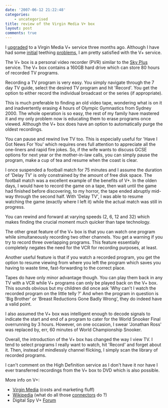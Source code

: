 ```yaml
---
date: '2007-06-12 21:22:48'
categories:
    - uncategorised
title: review of the Virgin Media V+ box
layout: post
comments: true
---
```

I
[upgraded](http://www.nbrightside.com/blog/2007/03/09/free-upgrades-from-virgin-media/)
to a Virgin Media V+ service three months ago. Although I have had some
[initial](http://www.nbrightside.com/blog/2007/03/23/virgin-media-v-upgrade/)
teething
[problems](http://www.nbrightside.com/blog/2007/05/02/a-day-in-the-life/),
I am pretty satisfied with the V+ service.

The V+ box is a personal video recorder (PVR) similar to the
[Sky Plus](http://www.sky.com/portal/site/skycom/products/equipment/skyplus)
service. The V+ box contains a 160GB hard drive which can store 80 hours
of recorded TV programs.

Recording a TV program is very easy. You simply navigate through the 7
day TV guide, select the desired TV program and hit 'Record'. You get
the option to either record the individual broadcast or the series (if
appropriate).

This is much preferable to finding an old video tape, wondering what is
on it and inadvertently erasing 4 hours of Olympic Gymnastics from
Sydney 2000. The whole operation is so easy, the rest of my family have
mastered it and my only problem now is educating them to erase programs
once viewed. Although the V+ box does have an option to automatically
purge the oldest recordings.

You can pause and rewind live TV too. This is especially useful for
'Have I Got News For You' which requires ones full attention to
appreciate all the one-liners and rapid fire jokes. So, if the wife
wants to discuss GCSE options for next year or the mother-in-law calls,
you can simply pause the program, make a cup of tea and resume when the
coast is clear.

I once suspended a football match for 75 minutes and I assume the
duration of 'Delay TV' is only constrained by the amount of free disk
space. The football match was a excellent example of the benefits of V+.
In the olden days, I would have to record the game on a tape, then wait
until the game had finished before discovering, to my horror, the tape
ended abruptly mid-way through the second half. With 'Delay TV', I was
able to resume watching the game (exactly where I left it) while the
actual match was still in progress.

You can rewind and forward at varying speeds (2, 6, 12 and 32) which
makes finding the crucial moment much quicker than tape technology.

The other great feature of the V+ box is that you can watch one program
while simultaneously recording two other channels. You get a warning if
you try to record three overlapping programs. This feature essentially
completely negates the need for the VCR for recording purposes, at
least.

Another useful feature is that if you watch a recorded program, you get
the option to resume viewing from where you left the program which saves
you having to waste time, fast-forwarding to the correct place.

Tapes do have only minor advantage though. You can play them back in any
TV with a VCR while V+ programs can only be played back on the V+ box.
This sounds obvious but my children did once ask 'Why can't I watch the
recorded program on the little telly ?' And when the program in question
is 'Big Brother' or 'Breast Reductions Gone Badly Wrong', they do indeed
have a valid point.

I also assumed the V+ box was intelligent enough to decode signals to
indicate the start and end of a program to cater for the World Snooker
Final overrunning by 3 hours. However, on one occasion, I swear
'Jonathan Ross' was replaced by, err, 60 minutes of World Championship
Snooker.

Overall, the introduction of the V+ box has changed the way I view TV. I
tend to select programs I really want to watch, hit 'Record' and forget
about it. Then, instead of mindlessly channel flicking, I simply scan
the library of recorded programs.

I can't comment on the High Definition service as I don't have it nor
have I ever transferred recordings from the V+ box to DVD which is also
possible.

More info on V+:

-   [Virgin Media](http://allyours.virginmedia.com/html/dtv/vplus/index.html)
    (costs and marketing fluff)
-   [Wikipedia](http://en.wikipedia.org/wiki/V+) (what do all those
    [connectors](http://www.nbrightside.com/blog/2007/06/12/pictures-of-a-virgin-media-v-box/)
    do ?)
-   Digital Spy V+
    [Forum](http://www.digitalspy.co.uk/forums/forumdisplay.php?f=151)

